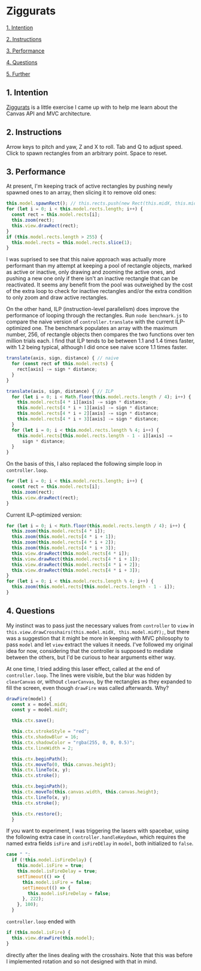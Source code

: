 # Ziggurats

[1. Intention](#1-intention)

[2. Instructions](#2-instructions)

[3. Performance](#3-performance)

[4. Questions](#4-questions)

[5. Further ](#5-further)

## 1. Intention

[Ziggurats](https://ziggurats.netlify.app/) is a little exercise I came up with to help me learn about the Canvas API and MVC architecture.

## 2. Instructions

Arrow keys to pitch and yaw, Z and X to roll. Tab and Q to adjust speed. Click to spawn rectangles from an arbitrary point. Space to reset.

## 3. Performance

At present, I'm keeping track of active rectangles by pushing newly spawned ones to an array, then slicing it to remove old ones:

```javascript
this.model.spawnRect(); // this.rects.push(new Rect(this.midX, this.midY, this.start));
for (let i = 0; i < this.model.rects.length; i++) {
  const rect = this.model.rects[i];
  this.zoom(rect);
  this.view.drawRect(rect);
}
if (this.model.rects.length > 255) {
  this.model.rects = this.model.rects.slice(1);
}
```

I was suprised to see that this naive approach was actually more performant than my attempt at keeping a pool of rectangle objects, marked as active or inactive, only drawing and zooming the active ones, and pushing a new one only if there isn't an inactive rectangle that can be reactivated. It seems any benefit from the pool was outweighed by the cost of the extra loop to check for inactive rectangles and/or the extra condition to only zoom and draw active rectangles.

On the other hand, ILP (instruction-level parallelism) does improve the performance of looping through the rectangles. Run `node benchmark.js` to compare the naive version of `controller.translate` with the current ILP-optimized one. The benchmark populates an array with the maximum number, 256, of rectangle objects then compares the two functions over ten million trials each. I find that ILP tends to be between 1.1 and 1.4 times faster, with 1.2 being typical, although I did once see naive score 1.1 times faster.

```javascript
translate(axis, sign, distance) { // naive
  for (const rect of this.model.rects) {
    rect[axis] -= sign * distance;
  }
}
```

```javascript
translate(axis, sign, distance) { // ILP
  for (let i = 0; i < Math.floor(this.model.rects.length / 4); i++) {
    this.model.rects[4 * i][axis] -= sign * distance;
    this.model.rects[4 * i + 1][axis] -= sign * distance;
    this.model.rects[4 * i + 2][axis] -= sign * distance;
    this.model.rects[4 * i + 3][axis] -= sign * distance;
  }
  for (let i = 0; i < this.model.rects.length % 4; i++) {
    this.model.rects[this.model.rects.length - 1 - i][axis] -=
      sign * distance;
  }
}
```

On the basis of this, I also replaced the following simple loop in `controller.loop`.

```javascript
for (let i = 0; i < this.model.rects.length; i++) {
  const rect = this.model.rects[i];
  this.zoom(rect);
  this.view.drawRect(rect);
}
```

Current ILP-optimized version:

```javascript
for (let i = 0; i < Math.floor(this.model.rects.length / 4); i++) {
  this.zoom(this.model.rects[4 * i]);
  this.zoom(this.model.rects[4 * i + 1]);
  this.zoom(this.model.rects[4 * i + 2]);
  this.zoom(this.model.rects[4 * i + 3]);
  this.view.drawRect(this.model.rects[4 * i]);
  this.view.drawRect(this.model.rects[4 * i + 1]);
  this.view.drawRect(this.model.rects[4 * i + 2]);
  this.view.drawRect(this.model.rects[4 * i + 3]);
}
for (let i = 0; i < this.model.rects.length % 4; i++) {
  this.zoom(this.model.rects[this.model.rects.length - 1 - i]);
}
```

## 4. Questions

My instinct was to pass just the necessary values from `controller` to `view` in `this.view.drawCrosshairs(this.model.midX, this.model.midY);`, but there was a suggestion that it might be more in keeping with MVC philosophy to pass `model` and let `view` extract the values it needs. I've followed my original idea for now, considering that the controller is supposed to mediate between the others, but I'd be curious to hear arguments either way.

At one time, I tried adding this laser effect, called at the end of `controller.loop`. The lines were visible, but the blur was hidden by `clearCanvas` or, without `clearCanvas`, by the rectangles as they expanded to fill the screen, even though `drawFire` was called afterwards. Why?

```javascript
drawFire(model) {
  const x = model.midX;
  const y = model.midY;

  this.ctx.save();

  this.ctx.strokeStyle = "red";
  this.ctx.shadowBlur = 16;
  this.ctx.shadowColor = "rgba(255, 0, 0, 0.5)";
  this.ctx.lineWidth = 2;

  this.ctx.beginPath();
  this.ctx.moveTo(0, this.canvas.height);
  this.ctx.lineTo(x, y);
  this.ctx.stroke();

  this.ctx.beginPath();
  this.ctx.moveTo(this.canvas.width, this.canvas.height);
  this.ctx.lineTo(x, y);
  this.ctx.stroke();

  this.ctx.restore();
  }
```

If you want to experiment, I was triggering the lasers with spacebar, using the following extra case in `controller.handleKeydown`, which requires the named extra fields `isFire` and `isFireDElay` in `model`, both initialized to `false`.

```javascript
case " ":
  if (!this.model.isFireDelay) {
    this.model.isFire = true;
    this.model.isFireDelay = true;
    setTimeout(() => {
      this.model.isFire = false;
      setTimeout(() => {
        this.model.isFireDelay = false;
      }, 222);
    }, 100);
  }
```

`controller.loop` ended with

```javascript
if (this.model.isFire) {
  this.view.drawFire(this.model);
}
```

directly after the lines dealing with the crosshairs. Note that this was before I implemented rotation and so not designed with that in mind.
